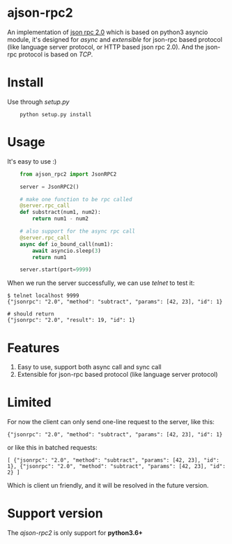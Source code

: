 # ajson-rpc2
An implementation of [json rpc 2.0](http://www.jsonrpc.org/) which is based on python3 asyncio module, it's designed for *async* and *extensible* for json-rpc based protocol (like language server protocol, or HTTP based json rpc 2.0).  And the json-rpc protocol is based on *TCP*.

# Install
Use through *setup.py*

```shell
    python setup.py install
```

# Usage
It's easy to use :)
```python
    from ajson_rpc2 import JsonRPC2

    server = JsonRPC2()

    # make one function to be rpc called
    @server.rpc_call
    def substract(num1, num2):
        return num1 - num2

    # also support for the async rpc call
    @server.rpc_call
    async def io_bound_call(num1):
        await asyncio.sleep(3)
        return num1

    server.start(port=9999)
```

When we run the server successfully, we can use *telnet* to test it:

    $ telnet localhost 9999
    {"jsonrpc": "2.0", "method": "subtract", "params": [42, 23], "id": 1}

    # should return
    {"jsonrpc": "2.0", "result": 19, "id": 1}

# Features
1. Easy to use, support both async call and sync call
2. Extensible for json-rpc based protocol (like language server protocol)

# Limited
For now the client can only send one-line request to the server, like this:

    {"jsonrpc": "2.0", "method": "subtract", "params": [42, 23], "id": 1}

or like this in batched requests:

    [ {"jsonrpc": "2.0", "method": "subtract", "params": [42, 23], "id": 1}, {"jsonrpc": "2.0", "method": "subtract", "params": [42, 23], "id": 2} ]

Which is client un friendly, and it will be resolved in the future version.

# Support version
The *ajson-rpc2* is only support for **python3.6+**
